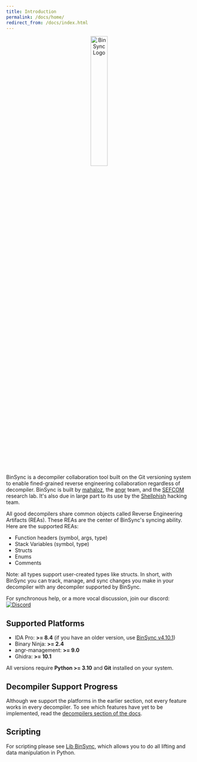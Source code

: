 ```yaml
---
title: Introduction
permalink: /docs/home/
redirect_from: /docs/index.html
---
```


<p align="center">
   <img src="https://i.imgur.com/qdesKpg.png" style="width: 30%;" alt="BinSync Logo"/>
</p>

BinSync is a decompiler collaboration tool built on the Git versioning system to enable fined-grained reverse
engineering collaboration regardless of decompiler. BinSync is built by [mahaloz](https://github.com/mahaloz), 
the [angr](https://angr.io) team, and the [SEFCOM](https://sefcom.asu.edu) research lab. It's also due
in large part to its use by the [Shellphish](https://shellphish.net) hacking team. 

All good decompilers share common objects called Reverse Engineering Artifacts (REAs). These REAs are the
center of BinSync's syncing ability. Here are the supported REAs:
- Function headers (symbol, args, type)
- Stack Variables (symbol, type)
- Structs
- Enums
- Comments

Note: all types support user-created types like structs. In short, with BinSync you can track, manage, and sync 
changes you make in your decompiler with any decompiler supported by BinSync. 

For synchronous help, or a more vocal discussion, join our discord:
[![Discord](https://img.shields.io/discord/900841083532087347?label=Discord&style=plastic)](https://discord.gg/wZSCeXnEvR)

## Supported Platforms
- IDA Pro: **>= 8.4** (if you have an older version, use [BinSync v4.10.1](https://github.com/binsync/binsync/commit/bac7b9d4a6cca64810bb07428391415702765cd4))
- Binary Ninja: **>= 2.4**
- angr-management: **>= 9.0**
- Ghidra: **>= 10.1**

All versions require **Python >= 3.10** and **Git** installed on your system. 

## Decompiler Support Progress
Although we support the platforms in the earlier section, not every feature works in every decompiler. 
To see which features have yet to be implemented, read the [decompilers section of the docs](https://binsync.net/docs/dec-introduction/).


## Scripting
For scripting please see [Lib BinSync](https://github.com/binsync/libbs), which allows you to do all lifting and data manipulation in Python.
